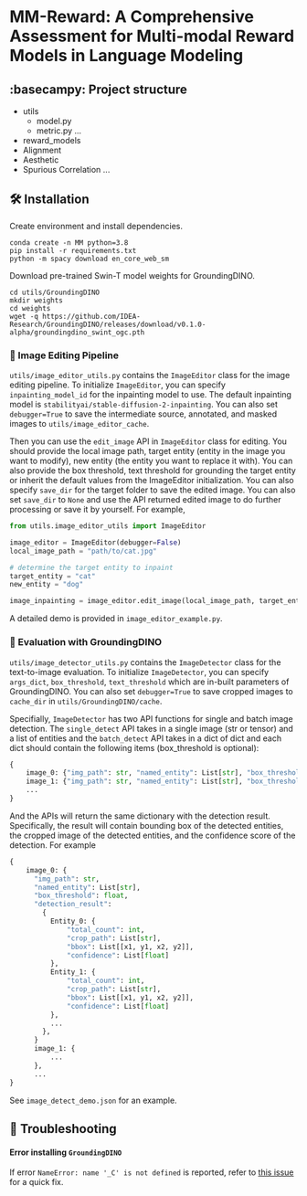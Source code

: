 # MM-Reward: A Comprehensive Assessment for Multi-modal Reward Models in Language Modeling

## :basecampy: Project structure
+ utils
  - model.py
  - metric.py
    ...
+ reward_models
+ Alignment
+ Aesthetic
+ Spurious Correlation
...
  

## :hammer_and_wrench: Installation

Create environment and install dependencies.
```
conda create -n MM python=3.8
pip install -r requirements.txt
python -m spacy download en_core_web_sm
```

Download pre-trained Swin-T model weights for GroundingDINO.
```
cd utils/GroundingDINO
mkdir weights
cd weights
wget -q https://github.com/IDEA-Research/GroundingDINO/releases/download/v0.1.0-alpha/groundingdino_swint_ogc.pth
```

### :art: Image Editing Pipeline

`utils/image_editor_utils.py` contains the `ImageEditor` class for the image editing pipeline. To initialize `ImageEditor`, you can specify `inpainting_model_id` for the inpainting model to use. The default inpainting model is `stabilityai/stable-diffusion-2-inpainting`.  You can also set `debugger=True` to save the intermediate source, annotated, and masked images to `utils/image_editor_cache`.


Then you can use the `edit_image` API in `ImageEditor` class for editing. You should provide the local image path, target entity (entity in the image you want to modify), new entity (the entity you want to replace it with). You can also provide the box threshold, text threshold for grounding the target entity or inherit the default values from the ImageEditor initialization. You can also specify `save_dir` for the target folder to save the edited image. You can also set `save_dir` to `None` and use the API returned edited image to do further processing or save it by yourself. For example,
```python
from utils.image_editor_utils import ImageEditor

image_editor = ImageEditor(debugger=False)
local_image_path = "path/to/cat.jpg"

# determine the target entity to inpaint
target_entity = "cat"
new_entity = "dog" 

image_inpainting = image_editor.edit_image(local_image_path, target_entity, new_entity, save_dir="path/to/save_dir")
```
A detailed demo is provided in `image_editor_example.py`.

### :t-rex: Evaluation with GroundingDINO

`utils/image_detector_utils.py` contains the `ImageDetector` class for the text-to-image evaluation. To initialize `ImageDetector`, you can specify `args_dict`, `box_threshold`, `text_threshold` which are in-built parameters of GroundingDINO. You can also set `debugger=True` to save cropped images to `cache_dir` in `utils/GroundingDINO/cache`.


Specifially, `ImageDetector` has two API functions for single and batch image detection. The `single_detect` API takes in a single image (str or tensor) and a list of entities and the `batch_detect` API takes in a dict of dict and each dict should contain the following items (box_threshold is optional):
```python
{
    image_0: {"img_path": str, "named_entity": List[str], "box_threshold": float},
    image_1: {"img_path": str, "named_entity": List[str], "box_threshold": float},
    ...
}
```

And the APIs will return the same dictionary with the detection result. Specifically, the result will contain bounding box of the detected entities, the cropped image of the detected entities, and the confidence score of the detection. For example
```python
{
    image_0: {
      "img_path": str,
      "named_entity": List[str],
      "box_threshold": float,
      "detection_result":
        {
          Entity_0: {
              "total_count": int,
              "crop_path": List[str],
              "bbox": List[[x1, y1, x2, y2]],
              "confidence": List[float]
          },
          Entity_1: {
              "total_count": int,
              "crop_path": List[str],
              "bbox": List[[x1, y1, x2, y2]],
              "confidence": List[float]
          },
          ...
        },
      }
      image_1: {
          ...
      },
      ...
}
```
See `image_detect_demo.json` for an example. 

## :wrench: Troubleshooting

#### Error installing `GroundingDINO`

If error `NameError: name '_C' is not defined` is reported, refer to [this issue](https://github.com/IDEA-Research/GroundingDINO/issues/8#issuecomment-1541892708) for a quick fix.

